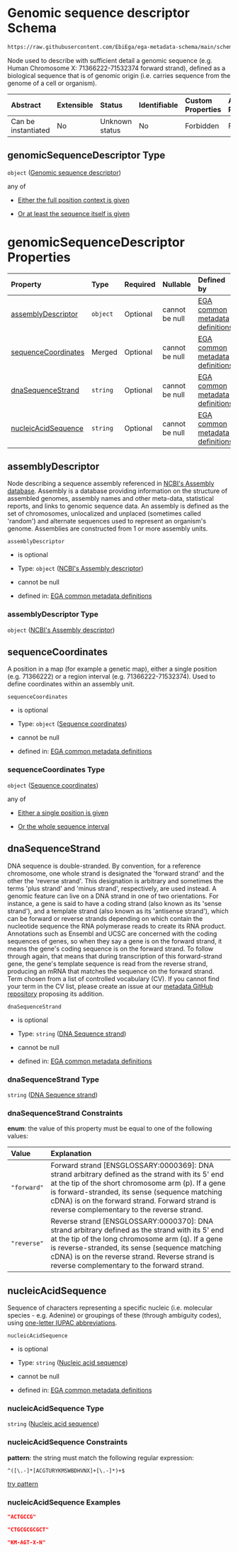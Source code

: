 # Genomic sequence descriptor Schema

```txt
https://raw.githubusercontent.com/EbiEga/ega-metadata-schema/main/schemas/EGA.common-definitions.json#/$defs/genomicSequenceDescriptor
```

Node used to describe with sufficient detail a genomic sequence (e.g. Human Chromosome X: 71366222-71532374 forward strand), defined as a biological sequence that is of genomic origin (i.e. carries sequence from the genome of a cell or organism).

| Abstract            | Extensible | Status         | Identifiable | Custom Properties | Additional Properties | Access Restrictions | Defined In                                                                                           |
| :------------------ | :--------- | :------------- | :----------- | :---------------- | :-------------------- | :------------------ | :--------------------------------------------------------------------------------------------------- |
| Can be instantiated | No         | Unknown status | No           | Forbidden         | Forbidden             | none                | [EGA.common-definitions.json\*](../../../schemas/EGA.common-definitions.json "open original schema") |

## genomicSequenceDescriptor Type

`object` ([Genomic sequence descriptor](ega-4-defs-genomic-sequence-descriptor.md))

any of

*   [Either the full position context is given](ega-4-defs-genomic-sequence-descriptor-anyof-either-the-full-position-context-is-given.md "check type definition")

*   [Or at least the sequence itself is given](ega-4-defs-genomic-sequence-descriptor-anyof-or-at-least-the-sequence-itself-is-given.md "check type definition")

# genomicSequenceDescriptor Properties

| Property                                    | Type     | Required | Nullable       | Defined by                                                                                                                                                                                                                                                                            |
| :------------------------------------------ | :------- | :------- | :------------- | :------------------------------------------------------------------------------------------------------------------------------------------------------------------------------------------------------------------------------------------------------------------------------------ |
| [assemblyDescriptor](#assemblydescriptor)   | `object` | Optional | cannot be null | [EGA common metadata definitions](ega-4-defs-ncbis-assembly-descriptor.md "https://raw.githubusercontent.com/EbiEga/ega-metadata-schema/main/schemas/EGA.common-definitions.json#/$defs/genomicSequenceDescriptor/properties/assemblyDescriptor")                                     |
| [sequenceCoordinates](#sequencecoordinates) | Merged   | Optional | cannot be null | [EGA common metadata definitions](ega-4-defs-sequence-coordinates.md "https://raw.githubusercontent.com/EbiEga/ega-metadata-schema/main/schemas/EGA.common-definitions.json#/$defs/genomicSequenceDescriptor/properties/sequenceCoordinates")                                         |
| [dnaSequenceStrand](#dnasequencestrand)     | `string` | Optional | cannot be null | [EGA common metadata definitions](ega-4-defs-dna-sequence-strand.md "https://raw.githubusercontent.com/EbiEga/ega-metadata-schema/main/schemas/EGA.common-definitions.json#/$defs/genomicSequenceDescriptor/properties/dnaSequenceStrand")                                            |
| [nucleicAcidSequence](#nucleicacidsequence) | `string` | Optional | cannot be null | [EGA common metadata definitions](ega-4-defs-genomic-sequence-descriptor-properties-nucleic-acid-sequence.md "https://raw.githubusercontent.com/EbiEga/ega-metadata-schema/main/schemas/EGA.common-definitions.json#/$defs/genomicSequenceDescriptor/properties/nucleicAcidSequence") |

## assemblyDescriptor

Node describing a sequence assembly referenced in [NCBI's Assembly database](https://www.ncbi.nlm.nih.gov/assembly). Assembly is a database providing information on the structure of assembled genomes, assembly names and other meta-data, statistical reports, and links to genomic sequence data. An assembly is defined as the set of chromosomes, unlocalized and unplaced (sometimes called 'random') and alternate sequences used to represent an organism's genome. Assemblies are constructed from 1 or more assembly units.

`assemblyDescriptor`

*   is optional

*   Type: `object` ([NCBI's Assembly descriptor](ega-4-defs-ncbis-assembly-descriptor.md))

*   cannot be null

*   defined in: [EGA common metadata definitions](ega-4-defs-ncbis-assembly-descriptor.md "https://raw.githubusercontent.com/EbiEga/ega-metadata-schema/main/schemas/EGA.common-definitions.json#/$defs/genomicSequenceDescriptor/properties/assemblyDescriptor")

### assemblyDescriptor Type

`object` ([NCBI's Assembly descriptor](ega-4-defs-ncbis-assembly-descriptor.md))

## sequenceCoordinates

A position in a map (for example a genetic map), either a single position (e.g. 71366222) or a region interval (e.g. 71366222-71532374). Used to define coordinates within an assembly unit.

`sequenceCoordinates`

*   is optional

*   Type: `object` ([Sequence coordinates](ega-4-defs-sequence-coordinates.md))

*   cannot be null

*   defined in: [EGA common metadata definitions](ega-4-defs-sequence-coordinates.md "https://raw.githubusercontent.com/EbiEga/ega-metadata-schema/main/schemas/EGA.common-definitions.json#/$defs/genomicSequenceDescriptor/properties/sequenceCoordinates")

### sequenceCoordinates Type

`object` ([Sequence coordinates](ega-4-defs-sequence-coordinates.md))

any of

*   [Either a single position is given](ega-4-defs-sequence-coordinates-anyof-either-a-single-position-is-given.md "check type definition")

*   [Or the whole sequence interval](ega-4-defs-sequence-coordinates-anyof-or-the-whole-sequence-interval.md "check type definition")

## dnaSequenceStrand

DNA sequence is double-stranded. By convention, for a reference chromosome, one whole strand is designated the 'forward strand' and the other the 'reverse strand'. This designation is arbitrary and sometimes the terms 'plus strand' and 'minus strand', respectively, are used instead. A genomic feature can live on a DNA strand in one of two orientations. For instance, a gene is said to have a coding strand (also known as its 'sense strand'), and a template strand (also known as its 'antisense strand'), which can be forward or reverse strands depending on which contain the nucleotide sequence the RNA polymerase reads to create its RNA product. Annotations such as Ensembl and UCSC are concerned with the coding sequences of genes, so when they say a gene is on the forward strand, it means the gene's coding sequence is on the forward strand. To follow through again, that means that during transcription of this forward-strand gene, the gene's template sequence is read from the reverse strand, producing an mRNA that matches the sequence on the forward strand. Term chosen from a list of controlled vocabulary (CV). If you cannot find your term in the CV list, please create an issue at our [metadata GitHub repository](https://github.com/EbiEga/ega-metadata-schema/issues/new/choose) proposing its addition.

`dnaSequenceStrand`

*   is optional

*   Type: `string` ([DNA Sequence strand](ega-4-defs-dna-sequence-strand.md))

*   cannot be null

*   defined in: [EGA common metadata definitions](ega-4-defs-dna-sequence-strand.md "https://raw.githubusercontent.com/EbiEga/ega-metadata-schema/main/schemas/EGA.common-definitions.json#/$defs/genomicSequenceDescriptor/properties/dnaSequenceStrand")

### dnaSequenceStrand Type

`string` ([DNA Sequence strand](ega-4-defs-dna-sequence-strand.md))

### dnaSequenceStrand Constraints

**enum**: the value of this property must be equal to one of the following values:

| Value       | Explanation                                                                                                                                                                                                                                                                                              |
| :---------- | :------------------------------------------------------------------------------------------------------------------------------------------------------------------------------------------------------------------------------------------------------------------------------------------------------- |
| `"forward"` | Forward strand \[ENSGLOSSARY:0000369]: DNA strand arbitrary defined as the strand with its 5' end at the tip of the short chromosome arm (p). If a gene is forward-stranded, its sense (sequence matching cDNA) is on the forward strand. Forward strand is reverse complementary to the reverse strand. |
| `"reverse"` | Reverse strand \[ENSGLOSSARY:0000370]: DNA strand arbitrary defined as the strand with its 5' end at the tip of the long chromosome arm (q). If a gene is reverse-stranded, its sense (sequence matching cDNA) is on the reverse strand. Reverse strand is reverse complementary to the forward strand.  |

## nucleicAcidSequence

Sequence of characters representing a specific nucleic (i.e. molecular species - e.g. Adenine) or groupings of these (through ambiguity codes), using [one-letter IUPAC abbreviations](https://en.wikipedia.org/wiki/International_Union_of_Pure_and_Applied_Chemistry#Amino_acid_and_nucleotide_base_codes).

`nucleicAcidSequence`

*   is optional

*   Type: `string` ([Nucleic acid sequence](ega-4-defs-genomic-sequence-descriptor-properties-nucleic-acid-sequence.md))

*   cannot be null

*   defined in: [EGA common metadata definitions](ega-4-defs-genomic-sequence-descriptor-properties-nucleic-acid-sequence.md "https://raw.githubusercontent.com/EbiEga/ega-metadata-schema/main/schemas/EGA.common-definitions.json#/$defs/genomicSequenceDescriptor/properties/nucleicAcidSequence")

### nucleicAcidSequence Type

`string` ([Nucleic acid sequence](ega-4-defs-genomic-sequence-descriptor-properties-nucleic-acid-sequence.md))

### nucleicAcidSequence Constraints

**pattern**: the string must match the following regular expression:&#x20;

```regexp
^([\.-]*[ACGTURYKMSWBDHVNX]+[\.-]*)+$
```

[try pattern](https://regexr.com/?expression=%5E\(%5B%5C.-%5D*%5BACGTURYKMSWBDHVNX%5D%2B%5B%5C.-%5D*\)%2B%24 "try regular expression with regexr.com")

### nucleicAcidSequence Examples

```json
"ACTGCCG"
```

```json
"CTGCGCGCGCT"
```

```json
"KM-AGT-X-N"
```

